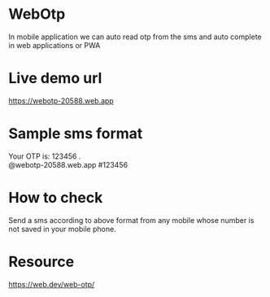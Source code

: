 # WebOtp
In mobile application we can auto read otp from the sms and auto complete in web applications or PWA 

# Live demo url
https://webotp-20588.web.app

# Sample sms format
Your OTP is: 123456 . </br>
@webotp-20588.web.app #123456

# How to check
Send a sms according to above format from any mobile whose number is not saved in your mobile phone.

# Resource 
https://web.dev/web-otp/
